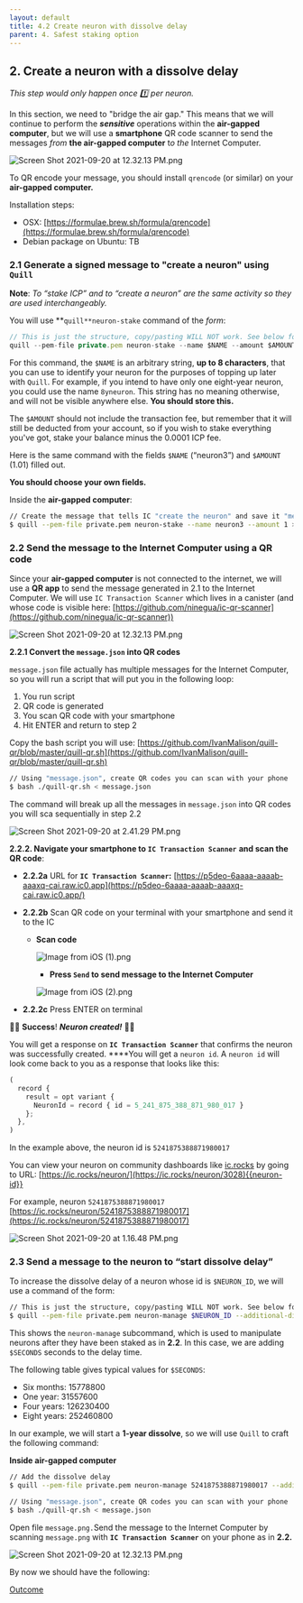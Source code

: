 ```yaml
---
layout: default
title: 4.2 Create neuron with dissolve delay
parent: 4. Safest staking option
---
```


## 2. Create a **neuron** with a **dissolve delay**

*This step would only happen once 1️⃣ per neuron.*

In this section, we need to "bridge the air gap." This means that we will continue to perform the ***sensitive*** operations within the **air-gapped computer**,  but we will use a **smartphone** QR code scanner to send the messages *from* **the air-gapped computer** t*o the* Internet Computer.

![Screen Shot 2021-09-20 at 12.32.13 PM.png](https://s3-us-west-2.amazonaws.com/secure.notion-static.com/5092c5cc-09d6-48e1-af0c-caa531ae0f56/Screen_Shot_2021-09-20_at_12.32.13_PM.png)

To QR encode your message, you should install `qrencode` (or similar) on your **air-gapped computer.** 

Installation steps:

- OSX: [https://formulae.brew.sh/formula/qrencode](https://formulae.brew.sh/formula/qrencode)
- Debian package on Ubuntu: TB

### 2.1 Generate a signed message to "create a neuron" using `Quill`

**Note**: *To “stake ICP” and to “create a neuron” are the same activity so they are used interchangeably.*

You will use **`quill**neuron-stake` command of the *form*:

```jsx
// This is just the structure, copy/pasting WILL NOT work. See below for working command
quill --pem-file private.pem neuron-stake --name $NAME --amount $AMOUNT
```

For this command, the `$NAME` is an arbitrary string, **up to 8 characters**, that you can use to identify your neuron for the purposes of topping up later with `Quill`. For example, if you intend to have only one eight-year neuron, you could use the name `8yneuron`. This string has no meaning otherwise, and will not be visible anywhere else. **You should store this.**

The `$AMOUNT` should not include the transaction fee, but remember that it will still be deducted from your account, so if you wish to stake everything you've got, stake your balance minus the 0.0001 ICP fee.

Here is the same command with the fields `$NAME` (“neuron3”) and `$AMOUNT` (1.01) filled out. 

**You should choose your own fields.**

Inside the **air-gapped computer**:

```bash
// Create the message that tells IC "create the neuron" and save it "message.json"
$ quill --pem-file private.pem neuron-stake --name neuron3 --amount 1 > message.json
```

### 2.2 Send the message to the Internet Computer using a QR code

Since your **air-gapped computer** is not connected to the internet, we will use a **QR app** to send the message generated in 2.1 to the Internet Computer. We will use `IC Transaction Scanner` which lives in a canister (and whose code is visible here: [https://github.com/ninegua/ic-qr-scanner](https://github.com/ninegua/ic-qr-scanner))

![Screen Shot 2021-09-20 at 12.32.13 PM.png](https://s3-us-west-2.amazonaws.com/secure.notion-static.com/5092c5cc-09d6-48e1-af0c-caa531ae0f56/Screen_Shot_2021-09-20_at_12.32.13_PM.png)

**2.2.1 Convert the `message.json` into QR codes**

`message.json` file actually has multiple messages for the Internet Computer, so you will run a script that will put you in the following loop:

1. You run script
2. QR code is generated
3. You scan QR code with your smartphone
4. Hit ENTER and return to step 2

Copy the bash script you will use: [https://github.com/IvanMalison/quill-qr/blob/master/quill-qr.sh](https://github.com/IvanMalison/quill-qr/blob/master/quill-qr.sh)

```bash
// Using "message.json", create QR codes you can scan with your phone
$ bash ./quill-qr.sh < message.json
```

The command will break up all the messages in `message.json` into QR codes you will sca sequentially in step 2.2

![Screen Shot 2021-09-20 at 2.41.29 PM.png](https://s3-us-west-2.amazonaws.com/secure.notion-static.com/453627a4-6813-4b68-91f2-96968404edb1/Screen_Shot_2021-09-20_at_2.41.29_PM.png)

**2.2.2. Navigate your smartphone to `IC Transaction Scanner`** **and scan the QR code**: 

- **2.2.2a** URL for **`IC Transaction Scanner`:** [https://p5deo-6aaaa-aaaab-aaaxq-cai.raw.ic0.app](https://p5deo-6aaaa-aaaab-aaaxq-cai.raw.ic0.app/)
- **2.2.2b** Scan QR code on your terminal with your smartphone and send it to the IC
    - **Scan code**

        ![Image from iOS (1).png](https://s3-us-west-2.amazonaws.com/secure.notion-static.com/fd062a3a-5956-4d82-bbad-aa7252deaec3/Image_from_iOS_(1).png)

        - **Press `Send` to send message to the Internet Computer**

        ![Image from iOS (2).png](https://s3-us-west-2.amazonaws.com/secure.notion-static.com/9cb1936a-eb66-45b0-af1b-470cfd2a21a3/Image_from_iOS_(2).png)

- **2.2.2c** Press ENTER on terminal

🎉🎉 **Success**! ***Neuron created!*** 🎉🎉

You will get a response on  **`IC Transaction Scanner`** that confirms the neuron was successfully created. ****You will get a `neuron id`. A `neuron id` will look come back to you as a response that looks like this:

```jsx
(
  record {
    result = opt variant {
      NeuronId = record { id = 5_241_875_388_871_980_017 }
    };
  },
)
```

In the example above, the neuron id is `5241875388871980017`

You can view your neuron on community dashboards like [ic.rocks](http://ic.rocks) by going to URL: [https://ic.rocks/neuron/](https://ic.rocks/neuron/3028){{neuron-id}}

For example, neuron `5241875388871980017` [https://ic.rocks/neuron/5241875388871980017](https://ic.rocks/neuron/5241875388871980017)

![Screen Shot 2021-09-20 at 1.16.48 PM.png](https://s3-us-west-2.amazonaws.com/secure.notion-static.com/f00f7ab9-14f8-43cc-b078-561eaea5c74b/Screen_Shot_2021-09-20_at_1.16.48_PM.png)

### **2.3 Send a message to the neuron to “start dissolve delay”**

To increase the dissolve delay of a neuron whose id is `$NEURON_ID`, we will use a command of the form:

```bash
// This is just the structure, copy/pasting WILL NOT work. See below for working command
$ quill --pem-file private.pem neuron-manage $NEURON_ID --additional-dissolve-delay-seconds $SECONDS
```

This shows the `neuron-manage` subcommand, which is used to manipulate neurons after they have been staked as in **2.2**. In this case, we are adding `$SECONDS` seconds to the delay time.

The following table gives typical values for `$SECONDS`:

- Six months: 15778800
- One year: 31557600
- Four years: 126230400
- Eight years: 252460800

In our example, we will start a **1-year dissolve**, so we will use `Quill` to craft the following command:

**Inside air-gapped computer**

```bash
// Add the dissolve delay
$ quill --pem-file private.pem neuron-manage 5241875388871980017 --additional-dissolve-delay-seconds 31557600 > message.json

// Using "message.json", create QR codes you can scan with your phone
$ bash ./quill-qr.sh < message.json
```

Open file `message.png.`Send the message to the Internet Computer by scanning `message.png` with **`IC Transaction Scanner`** on your phone as in **2.2.**

![Screen Shot 2021-09-20 at 12.32.13 PM.png](https://s3-us-west-2.amazonaws.com/secure.notion-static.com/5092c5cc-09d6-48e1-af0c-caa531ae0f56/Screen_Shot_2021-09-20_at_12.32.13_PM.png)

By now we should have the following:

[Outcome ](https://www.notion.so/c5520d4a64b24a3ca7c1650b79458f05)
